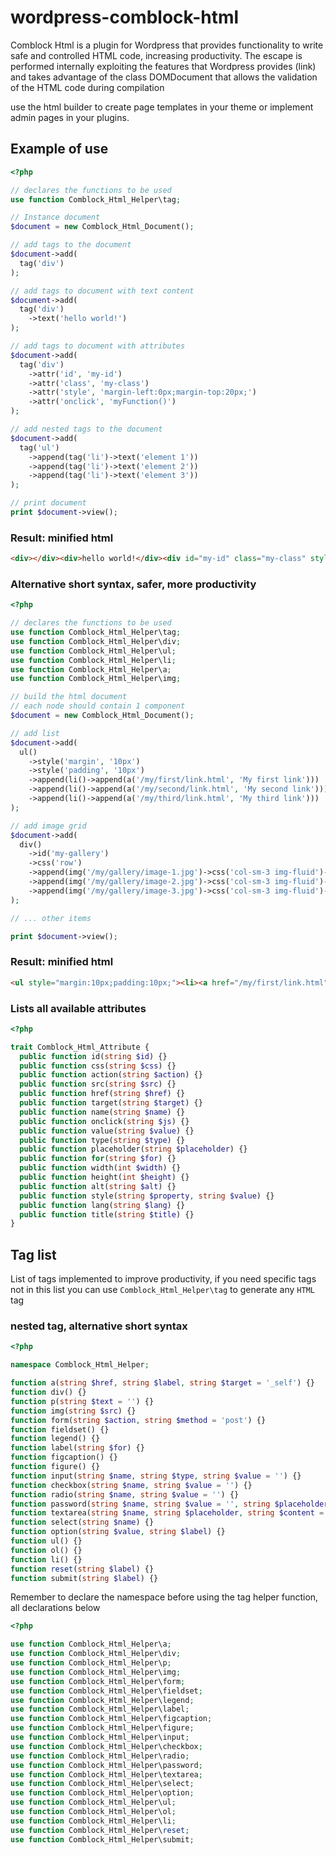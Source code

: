 # wordpress-comblock-html

Comblock Html is a plugin for Wordpress that provides functionality to write safe and controlled HTML code, increasing productivity. The escape is performed internally exploiting the features that Wordpress provides (link) and takes advantage of the class DOMDocument that allows the validation of the HTML code during compilation

use the html builder to create page templates in your theme or implement admin pages in your plugins.

## Example of use
```PHP
<?php 

// declares the functions to be used
use function Comblock_Html_Helper\tag;

// Instance document
$document = new Comblock_Html_Document();

// add tags to the document
$document->add(
  tag('div')
);

// add tags to document with text content
$document->add(
  tag('div')
    ->text('hello world!')
);

// add tags to document with attributes
$document->add(
  tag('div') 
    ->attr('id', 'my-id')
    ->attr('class', 'my-class')
    ->attr('style', 'margin-left:0px;margin-top:20px;')
    ->attr('onclick', 'myFunction()')
);

// add nested tags to the document
$document->add(
  tag('ul')
    ->append(tag('li')->text('element 1'))
    ->append(tag('li')->text('element 2'))
    ->append(tag('li')->text('element 3'))
);

// print document
print $document->view();
```
### Result: minified html
```HTML
<div></div><div>hello world!</div><div id="my-id" class="my-class" style="margin-left:0px;margin-top:20px;" onclick="myFunction()"></div><ul><li>element 1</li><li>element 2</li><li>element 3</li></ul>
```
### Alternative short syntax, safer, more productivity
```PHP
<?php

// declares the functions to be used
use function Comblock_Html_Helper\tag;
use function Comblock_Html_Helper\div;
use function Comblock_Html_Helper\ul;
use function Comblock_Html_Helper\li;
use function Comblock_Html_Helper\a;
use function Comblock_Html_Helper\img;

// build the html document
// each node should contain 1 component
$document = new Comblock_Html_Document();

// add list
$document->add(
  ul()
    ->style('margin', '10px')
    ->style('padding', '10px')
    ->append(li()->append(a('/my/first/link.html', 'My first link')))
    ->append(li()->append(a('/my/second/link.html', 'My second link')))
    ->append(li()->append(a('/my/third/link.html', 'My third link')))
);

// add image grid
$document->add(
  div()
    ->id('my-gallery')
    ->css('row')
    ->append(img('/my/gallery/image-1.jpg')->css('col-sm-3 img-fluid')->alt('My image 1'))
    ->append(img('/my/gallery/image-2.jpg')->css('col-sm-3 img-fluid')->alt('My image 2'))
    ->append(img('/my/gallery/image-3.jpg')->css('col-sm-3 img-fluid')->alt('My image 3'))
);

// ... other items

print $document->view();
```
### Result: minified html
```HTML
<ul style="margin:10px;padding:10px;"><li><a href="/my/first/link.html" target="_self">My first link</a></li><li><a href="/my/second/link.html" target="_self">My second link</a></li><li><a href="/my/third/link.html" target="_self">My third link</a></li></ul><div id="my-gallery" css="row"><img src="/my/gallery/image-1.jpg" css="col-sm-3 img-fluid" alt="My image 1"><img src="/my/gallery/image-2.jpg" css="col-sm-3 img-fluid" alt="My image 2"><img src="/my/gallery/image-3.jpg" css="col-sm-3 img-fluid" alt="My image 3"></div>
```
### Lists all available attributes
```PHP
<?php

trait Comblock_Html_Attribute {
  public function id(string $id) {}
  public function css(string $css) {}
  public function action(string $action) {}
  public function src(string $src) {}
  public function href(string $href) {}
  public function target(string $target) {}
  public function name(string $name) {}
  public function onclick(string $js) {}
  public function value(string $value) {}
  public function type(string $type) {}
  public function placeholder(string $placeholder) {}
  public function for(string $for) {}
  public function width(int $width) {}
  public function height(int $height) {}
  public function alt(string $alt) {}
  public function style(string $property, string $value) {}
  public function lang(string $lang) {}
  public function title(string $title) {}
}
```

## Tag list
List of tags implemented to improve productivity, if you need specific tags not in this list you can use ```Comblock_Html_Helper\tag``` to generate any ```HTML``` tag

### nested tag, alternative short syntax
```PHP
<?php

namespace Comblock_Html_Helper;

function a(string $href, string $label, string $target = '_self') {}
function div() {}
function p(string $text = '') {}
function img(string $src) {}
function form(string $action, string $method = 'post') {}
function fieldset() {}
function legend() {}
function label(string $for) {}
function figcaption() {}
function figure() {}
function input(string $name, string $type, string $value = '') {}
function checkbox(string $name, string $value = '') {}
function radio(string $name, string $value = '') {}
function password(string $name, string $value = '', string $placeholder = '') {}
function textarea(string $name, string $placeholder, string $content = '') {}
function select(string $name) {}
function option(string $value, string $label) {}
function ul() {}
function ol() {}
function li() {}
function reset(string $label) {}
function submit(string $label) {}
```
Remember to declare the namespace before using the tag helper function, all declarations below
```PHP
<?php

use function Comblock_Html_Helper\a;
use function Comblock_Html_Helper\div;
use function Comblock_Html_Helper\p;
use function Comblock_Html_Helper\img;
use function Comblock_Html_Helper\form;
use function Comblock_Html_Helper\fieldset;
use function Comblock_Html_Helper\legend;
use function Comblock_Html_Helper\label;
use function Comblock_Html_Helper\figcaption;
use function Comblock_Html_Helper\figure;
use function Comblock_Html_Helper\input;
use function Comblock_Html_Helper\checkbox;
use function Comblock_Html_Helper\radio;
use function Comblock_Html_Helper\password;
use function Comblock_Html_Helper\textarea;
use function Comblock_Html_Helper\select;
use function Comblock_Html_Helper\option;
use function Comblock_Html_Helper\ul;
use function Comblock_Html_Helper\ol;
use function Comblock_Html_Helper\li;
use function Comblock_Html_Helper\reset;
use function Comblock_Html_Helper\submit;
```
